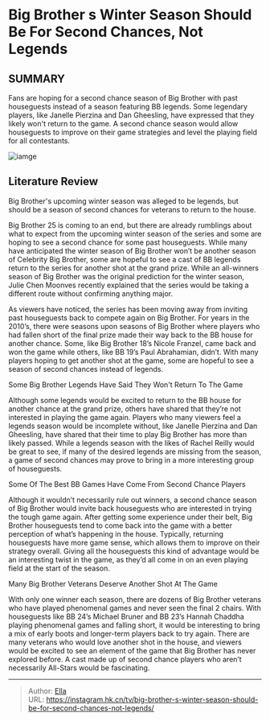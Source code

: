 # Big Brother s Winter Season Should Be For Second Chances, Not Legends


## SUMMARY 



  Fans are hoping for a second chance season of Big Brother with past houseguests instead of a season featuring BB legends.   Some legendary players, like Janelle Pierzina and Dan Gheesling, have expressed that they likely won&#39;t return to the game.   A second chance season would allow houseguests to improve on their game strategies and level the playing field for all contestants.  

![iamge](https://static1.srcdn.com/wordpress/wp-content/uploads/2023/11/big-brother-s-winter-season-should-be-for-second-chances-not-legends.jpg)

## Literature Review
Big Brother&#39;s upcoming winter season was alleged to be legends, but should be a season of second chances for veterans to return to the house.




Big Brother 25 is coming to an end, but there are already rumblings about what to expect from the upcoming winter season of the series and some are hoping to see a second chance for some past houseguests. While many have anticipated the winter season of Big Brother won’t be another season of Celebrity Big Brother, some are hopeful to see a cast of BB legends return to the series for another shot at the grand prize. While an all-winners season of Big Brother was the original prediction for the winter season, Julie Chen Moonves recently explained that the series would be taking a different route without confirming anything major.




As viewers have noticed, the series has been moving away from inviting past houseguests back to compete again on Big Brother. For years in the 2010’s, there were seasons upon seasons of Big Brother where players who had fallen short of the final prize made their way back to the BB house for another chance. Some, like Big Brother 18’s Nicole Franzel, came back and won the game while others, like BB 19’s Paul Abrahamian, didn’t. With many players hoping to get another shot at the game, some are hopeful to see a season of second chances instead of legends.


 Some Big Brother Legends Have Said They Won&#39;t Return To The Game 
          

Although some legends would be excited to return to the BB house for another chance at the grand prize, others have shared that they’re not interested in playing the game again. Players who many viewers feel a legends season would be incomplete without, like Janelle Pierzina and Dan Gheesling, have shared that their time to play Big Brother has more than likely passed. While a legends season with the likes of Rachel Reilly would be great to see, if many of the desired legends are missing from the season, a game of second chances may prove to bring in a more interesting group of houseguests.






 Some Of The Best BB Games Have Come From Second Chance Players 

 

Although it wouldn’t necessarily rule out winners, a second chance season of Big Brother would invite back houseguests who are interested in trying the tough game again. After getting some experience under their belt, Big Brother houseguests tend to come back into the game with a better perception of what’s happening in the house. Typically, returning houseguests have more game sense, which allows them to improve on their strategy overall. Giving all the houseguests this kind of advantage would be an interesting twist in the game, as they’d all come in on an even playing field at the start of the season.



 Many Big Brother Veterans Deserve Another Shot At The Game 
         




With only one winner each season, there are dozens of Big Brother veterans who have played phenomenal games and never seen the final 2 chairs. With houseguests like BB 24’s Michael Bruner and BB 23’s Hannah Chaddha playing phenomenal games and falling short, it would be interesting to bring a mix of early boots and longer-term players back to try again. There are many veterans who would love another shot in the house, and viewers would be excited to see an element of the game that Big Brother has never explored before. A cast made up of second chance players who aren’t necessarily All-Stars would be fascinating.



---

> Author: [Ella](https://instagram.hk.cn/)  
> URL: https://instagram.hk.cn/tv/big-brother-s-winter-season-should-be-for-second-chances-not-legends/  


